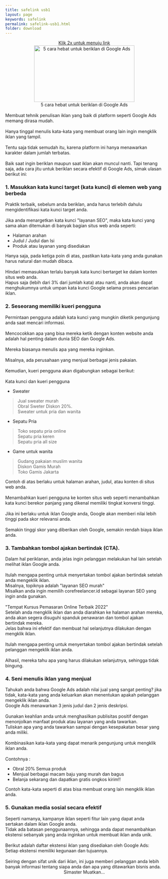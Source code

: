 ```yaml
---
title: safelink usb1
layout: page
keywords: safelink
permalink: safelink-usb1.html
folder: download
---
```


<div class='separator-text' style='text-align:center'>
<div class='ads-top'>
<script async src="https://pagead2.googlesyndication.com/pagead/js/adsbygoogle.js?client=ca-pub-1794381705838564"
     crossorigin="anonymous"></script>
<ins class="adsbygoogle"
     style="display:block; text-align:center;"
     data-ad-layout="in-article"
     data-ad-format="fluid"
     data-ad-client="ca-pub-1794381705838564"
     data-ad-slot="4591173082"></ins>
<script>
     (adsbygoogle = window.adsbygoogle || []).push({});
</script>
</div>
<a class='button1' href='#golink'>Klik 2x untuk menuju link</a></div>
<div class='separator-text'>

<div class="separator" style="clear: both; text-align: center"><img alt="5 cara hebat untuk beriklan di Google Ads" border="0" data-original-height="720" data-original-width="1280" height="180" src="https://blogger.googleusercontent.com/img/b/R29vZ2xl/AVvXsEh4fHEVVL0GT74ShpUc-qlumlXXY687ChNkeBzvdfjGqjMAOOjnZceU5HBGkkF8MW1GywQSHK5MthacOkELG3GogkcbVclpjJusAdICnMEdJXygFwa_n6WA9l_hZ3lOdkaaSjixEcyj0koHLiMwgjLUxwK6D-pGKIYjVl7WAmxVPOeSvedDQjoGjirMiA/w320-h180/20221201_154916.jpg" title="5 cara hebat untuk beriklan di Google Ads" width="320" /></a>
</div>
<div class="separator" style="clear: both; text-align: center">5 cara hebat untuk beriklan di Google Ads</div>
<br />
<div>Membuat tehnik penulisan iklan yang baik di platform seperti Google Ads memang dirasa mudah.</div>
<br />
<div>Hanya tinggal menulis kata-kata yang membuat orang lain ingin mengklik iklan yang tampil.</div>
<br />
<div>Tentu saja tidak semudah itu, karena platform ini hanya menawarkan karakter dalam jumlah terbatas.</div>
<br />
<div>Baik saat ingin beriklan maupun saat iklan akan muncul nanti. Tapi tenang saja, ada cara jitu untuk beriklan secara efektif di Google Ads, simak ulasan berikut ini:</div>
<h3 style="text-align: left">1. Masukkan kata kunci target (kata kunci) di elemen web yang berbeda</h3>
<div>Praktik terbaik, sebelum anda beriklan, anda harus terlebih dahulu mengidentifikasi kata kunci target anda.</div>
<br />
<div>Jika anda menargetkan kata kunci "layanan SEO", maka kata kunci yang sama akan ditemukan di banyak bagian situs web anda seperti:</div>
<div>
<ul style="text-align: left">
<li>Halaman arahan</li>
<li>Judul / Judul dan Isi</li>
<li>Produk atau layanan yang disediakan</li>
</ul>
</div>
<div>Hanya saja, pada ketiga poin di atas, pastikan kata-kata yang anda gunakan harus natural dan mudah dibaca.</div>
<br />
<div>Hindari memasukkan terlalu banyak kata kunci bertarget ke dalam konten situs web anda.</div>
<div>Hapus saja (lebih dari 3% dari jumlah kata) atau nanti, anda akan dapat menghukumnya untuk umpan kata kunci Google selama proses pencarian iklan.</div>
<h3 style="text-align: left">2. Seseorang memiliki kueri pengguna</h3>
<div>Permintaan pengguna adalah kata kunci yang mungkin diketik pengunjung anda saat mencari informasi.</div>
<br />
<div>Mencocokkan apa yang bisa mereka ketik dengan konten website anda adalah hal penting dalam dunia SEO dan Google Ads.</div>
<br />
<div>Mereka biasanya menulis apa yang mereka inginkan.</div>
<br />
<div>Misalnya, ada perusahaan yang menjual berbagai jenis pakaian.</div>
<br />
<div>Kemudian, kueri pengguna akan digabungkan sebagai berikut:</div>
<br />
<div>Kata kunci dan kueri pengguna</div>
<div>
<ul style="text-align: left">
<li>Sweater</li>
</ul>
</div>
<blockquote>
<div>Jual sweater murah</div>
<div>Obral Sweter Diskon 20%.</div>
<div>Sweater untuk pria dan wanita</div>
</blockquote>
<div>
<ul style="text-align: left">
<li>Sepatu Pria</li>
</ul>
</div>
<blockquote>
<div>Toko sepatu pria online</div>
<div>Sepatu pria keren</div>
<div>Sepatu pria all size</div>
</blockquote>
<div>
<ul style="text-align: left">
<li>Game untuk wanita</li>
</ul>
</div>
<blockquote>
<div>Gudang pakaian muslim wanita</div>
<div>Diskon Gamis Murah</div>
<div>Toko Gamis Jakarta</div>
</blockquote>
<div>Contoh di atas berlaku untuk halaman arahan, judul, atau konten di situs web anda.</div>
<br />
<div>Menambahkan kueri pengguna ke konten situs web seperti menambahkan kata kunci berekor panjang yang dikenal memiliki tingkat konversi tinggi.</div>
<br />
<div>Jika ini berlaku untuk iklan Google anda, Google akan memberi nilai lebih tinggi pada skor relevansi anda.</div>
<br />
<div>Semakin tinggi skor yang diberikan oleh Google, semakin rendah biaya iklan anda.</div>
<h3 style="text-align: left">3. Tambahkan tombol ajakan bertindak (CTA).</h3>
<div>Dalam hal periklanan, anda jelas ingin pelanggan melakukan hal lain setelah melihat iklan Google anda.</div>
<br />
<div>Itulah mengapa penting untuk menyertakan tombol ajakan bertindak setelah anda mengeklik iklan.</div>
<div>Misalnya, topiknya adalah "layanan SEO murah"</div>
<div>Misalkan anda ingin memilih corefreelancer.id sebagai layanan SEO yang ingin anda gunakan.</div>
<br />
<div>"Tempat Kursus Pemasaran Online Terbaik 2022"</div>
<div>Setelah anda mengklik iklan dan anda diarahkan ke halaman arahan mereka, anda akan segera disuguhi spanduk penawaran dan tombol ajakan bertindak mereka.</div>
<div>Jelas bahwa ini efektif dan membuat hal selanjutnya dilakukan dengan mengklik iklan.</div>
<br />
<div>Itulah mengapa penting untuk menyertakan tombol ajakan bertindak setelah pelanggan mengeklik iklan anda.</div>
<br />
<div>Alhasil, mereka tahu apa yang harus dilakukan selanjutnya, sehingga tidak bingung.</div>
<h3 style="text-align: left">4. Seni menulis iklan yang menjual</h3>
<div>Tahukah anda bahwa Google Ads adalah nilai jual yang sangat penting? jika tidak, kata-kata yang anda keluarkan akan menentukan apakah pelanggan mengeklik iklan anda.</div>
<div>Google Ads menawarkan 3 jenis judul dan 2 jenis deskripsi.</div>
<br />
<div>Gunakan keahlian anda untuk menghasilkan publisitas positif dengan menonjolkan manfaat produk atau layanan yang anda tawarkan.</div>
<div>Tuliskan apa yang anda tawarkan sampai dengan kesepakatan besar yang anda miliki.</div>
<br />
<div>Kombinasikan kata-kata yang dapat menarik pengunjung untuk mengklik iklan anda.</div>
<br />
<div>Contohnya :</div>
<div>
<ul style="text-align: left">
<li>Obral 20% Semua produk</li>
<li>Menjual berbagai macam baju yang murah dan bagus</li>
<li>Belanja sekarang dan dapatkan gratis ongkos kirim!!</li>
</ul>
</div>
<div>Contoh kata-kata seperti di atas bisa membuat orang lain mengklik iklan anda.</div>
<h3 style="text-align: left">5. Gunakan media sosial secara efektif</h3>
<div>Seperti namanya, kampanye iklan seperti fitur lain yang dapat anda sertakan dalam iklan Google anda.</div>
<div>Tidak ada batasan penggunaannya, sehingga anda dapat menambahkan ekstensi sebanyak yang anda inginkan untuk membuat iklan anda unik.</div>
<br />
<div>Berikut adalah daftar ekstensi iklan yang disediakan oleh Google Ads:</div>
<div>Setiap ekstensi memiliki kegunaan dan tujuannya.</div>
<br />
<div>Seiring dengan sifat unik dari iklan, ini juga memberi pelanggan anda lebih banyak informasi tentang siapa anda dan apa yang ditawarkan bisnis anda.</div>
</div>

</div>

<div id='golink' class='separator' style='text-align:center'>
<div id='ads-left' class='ads-left'>
<script async src="https://pagead2.googlesyndication.com/pagead/js/adsbygoogle.js?client=ca-pub-1794381705838564"
     crossorigin="anonymous"></script>
<ins class="adsbygoogle"
     style="display:block; text-align:center;"
     data-ad-layout="in-article"
     data-ad-format="fluid"
     data-ad-client="ca-pub-1794381705838564"
     data-ad-slot="4591173082"></ins>
<script>
     (adsbygoogle = window.adsbygoogle || []).push({});
</script>
</div>
<div class='safelink' dir='ltr' trbidi='on'>
<div>
<span id='daplong' class='button1'>Simaster Muatkan...</span></div>
<script>var currentURL=location.href; var str = currentURL; var res = str.replace("https://www.clashmwns.com/safelink.html?url=", ""); document.write('<button id="download" class="visit-link button1" onclick="changeLink();" style="display:none;"><a href="https://www.mediafire.com/file/f1kq53d14ttgsr6/tata-cara-auto-usb1.zip/file">Menuju Link</a></button>')</script></div>
<div id='ads-right' class='ads-right'>
<script async src="https://pagead2.googlesyndication.com/pagead/js/adsbygoogle.js?client=ca-pub-1794381705838564"
     crossorigin="anonymous"></script>
<ins class="adsbygoogle"
     style="display:block; text-align:center;"
     data-ad-layout="in-article"
     data-ad-format="fluid"
     data-ad-client="ca-pub-1794381705838564"
     data-ad-slot="4591173082"></ins>
<script>
     (adsbygoogle = window.adsbygoogle || []).push({});
</script>
</div>
</div>
<div class='clear'>

</div>
